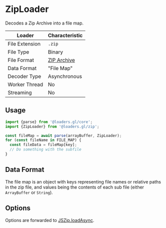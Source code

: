 # ZipLoader

Decodes a Zip Archive into a file map.

| Loader         | Characteristic                                                   |
| -------------- | ---------------------------------------------------------------- |
| File Extension | `.zip`                                                           |
| File Type      | Binary                                                           |
| File Format    | [ZIP Archive](/docs/modules/zip/formats/zip) |
| Data Format    | "File Map"                                                       |
| Decoder Type   | Asynchronous                                                     |
| Worker Thread  | No                                                               |
| Streaming      | No                                                               |

## Usage

```typescript
import {parse} from '@loaders.gl/core';
import {ZipLoader} from '@loaders.gl/zip';

const fileMap = await parse(arrayBuffer, ZipLoader);
for (const fileName in FILE_MAP) {
  const fileData = fileMap[key];
  // Do something with the subfile
}
```

## Data Format

The file map is an object with keys representing file names or relative paths in the zip file, and values being the contents of each sub file (either `ArrayBuffer` or `String`).

## Options

Options are forwarded to [JSZip.loadAsync](https://stuk.github.io/jszip/documentation/api_jszip/load_async.html).
